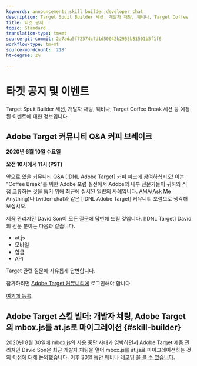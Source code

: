 ```yaml
---
keywords: announcements;skill builder;developer chat
description: Target Spuit Builder 세션, 개발자 채팅, 웨비나, Target Coffee Break 세션 등 예정된 이벤트에 대한 정보입니다.
title: 타겟 공지
topic: Standard
translation-type: tm+mt
source-git-commit: 2a7ada5f72574c7d1d50042b2955b81501b5f1f6
workflow-type: tm+mt
source-wordcount: '218'
ht-degree: 2%

---
```



# 타겟 공지 및 이벤트

Target Spuit Builder 세션, 개발자 채팅, 웨비나, Target Coffee Break 세션 등 예정된 이벤트에 대한 정보입니다.

## Adobe Target 커뮤니티 Q&amp;A 커피 브레이크

**2020년 6월 10일 수요일**

**오전 10시에서 11시 (PST)**

앞으로 있을 커뮤니티 Q&amp;A [!DNL Adobe Target] 커피 파크에 참여하십시오! 이는 &quot;Coffee Break&quot;를 위한 Adobe 포럼 실선에서 Adobe의 내부 전문가들이 귀하와 직접 교류하는 것을 돕기 위해 최근에 실시된 일련의 사례입니다. AMA(Ask Me Anything)나 twitter-chat와 같은 [!DNL Adobe Target] 커뮤니티 포럼으로 생각해 보십시오.

제품 관리자인 David Son이 모든 질문에 답변해 드릴 것입니다. [!DNL Target] David의 전문 분야는 다음과 같습니다.

* at.js
* 모바일
* 합금
* API

Target 관련 질문에 자유롭게 답변합니다.

참가하려면 [Adobe Target 커뮤니티에](https://experienceleaguecommunities.adobe.com/t5/adobe-target/ct-p/adobe-target-community) 로그인해야 합니다.

[여기에 등록](https://adobe-target-community-coffee-break.experienceleague.adobeevents.com/).

## Adobe Target 스킬 빌더: 개발자 채팅, Adobe Target의 mbox.js를 at.js로 마이그레이션 {#skill-builder}

2020년 8월 30일에 mbox.js의 사용 중단 사태가 임박하면서 Adobe Target 제품 관리자인 David Son은 최근 개발자 채팅을 열어 mbox.js를 at.js로 마이그레이션하는 것의 이점에 대해 논의했습니다. 이후 30일 동안 웨비나 레코딩 [을 볼 수 있습니다](https://seminars.adobeconnect.com/ptdo6mfo6qn6/?proto=true).